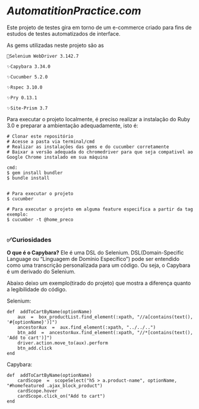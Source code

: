 # *AutomatitionPractice.com*

Este projeto de testes gira em torno de um e-commerce criado para fins de estudos de testes automatizados de interface. 

As gems utilizadas neste projeto são as
	
	🚀Selenium WebDriver 3.142.7
	
	✨Capybara 3.34.0
	
	✨Cucumber 5.2.0
	
	✨Rspec 3.10.0
	
	✨Pry 0.13.1
	
	✨Site-Prism 3.7

Para executar o projeto localmente, é preciso realizar a instalação do Ruby 3.0 e preparar a ambientação adequadamente, isto é:    

```
# Clonar este repositório
# Acesse a pasta via terminal/cmd
# Realizar as instalações das gems e do cucumber corretamente
# Baixar a versão adequada do chromedriver para que seja compativel ao Google Chrome instalado em sua máquina

cmd:
$ gem install bundler
$ bundle install


# Para executar o projeto
$ cucumber

# Para executar o projeto em alguma feature especifica a partir da tag
exemplo:
$ cucumber -t @home_preco


```

### ✅Curiosidades

**O que é o Capybara?**
Ele é uma DSL do Selenium. DSL(Domain-Specific Language ou “Linguagem de Domínio Específico”) pode ser entendido como uma transcrição personalizada para um código. Ou seja, o Capybara é um derivado do Selenium.

Abaixo deixo um exemplo(tirado do projeto) que mostra a diferença quanto a legibilidade do código.


Selenium:
```
def  addToCartByName(optionName)
	aux  =  box_productList.find_element(:xpath, "//a[contains(text(), '#{optionName}')]")
	ancestorAux  =  aux.find_element(:xpath, "../../..")
	btn_add  =  ancestorAux.find_element(:xpath, "//*[contains(text(), 'Add to cart')]")
	driver.action.move_to(aux).perform
	btn_add.click
end
```


Capybara:
```
def  addToCartByName(optionName)
	cardScope  =  scopeSelect("h5 > a.product-name", optionName, "#homefeatured .ajax_block_product")
	cardScope.hover
	cardScope.click_on("Add to cart")
end
```
